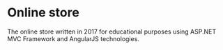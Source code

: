 # Online store
The online store written in 2017 for educational purposes using ASP.NET MVC Framework and AngularJS technologies.
